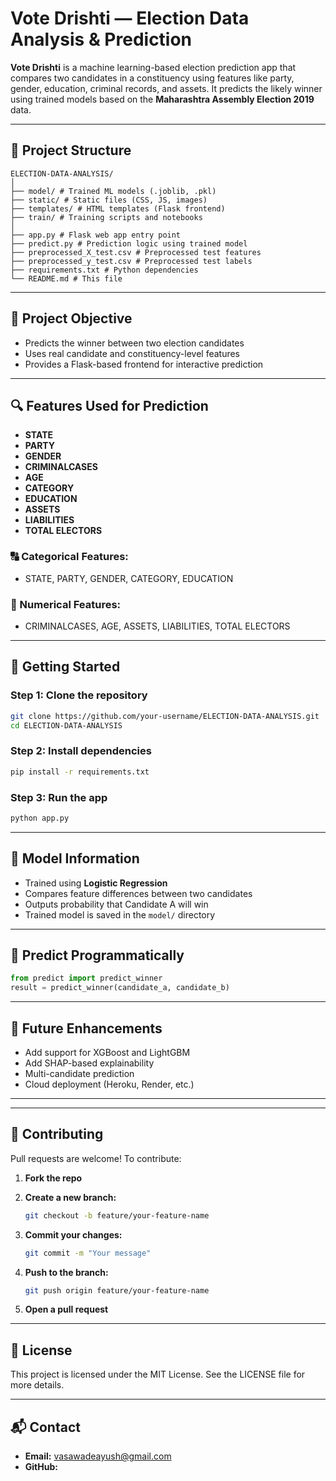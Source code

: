 
# Vote Drishti — Election Data Analysis & Prediction

**Vote Drishti** is a machine learning-based election prediction app that compares two candidates in a constituency using features like party, gender, education, criminal records, and assets. It predicts the likely winner using trained models based on the **Maharashtra Assembly Election 2019** data.

---

## 📁 Project Structure
```
ELECTION-DATA-ANALYSIS/
│
├── model/ # Trained ML models (.joblib, .pkl)
├── static/ # Static files (CSS, JS, images)
├── templates/ # HTML templates (Flask frontend)
├── train/ # Training scripts and notebooks
│
├── app.py # Flask web app entry point
├── predict.py # Prediction logic using trained model
├── preprocessed_X_test.csv # Preprocessed test features
├── preprocessed_y_test.csv # Preprocessed test labels
├── requirements.txt # Python dependencies
└── README.md # This file
```
---

## 🎯 Project Objective

- Predicts the winner between two election candidates  
- Uses real candidate and constituency-level features  
- Provides a Flask-based frontend for interactive prediction  

---

## 🔍 Features Used for Prediction

- **STATE**  
- **PARTY**  
- **GENDER**  
- **CRIMINALCASES**  
- **AGE**  
- **CATEGORY**  
- **EDUCATION**  
- **ASSETS**  
- **LIABILITIES**  
- **TOTAL ELECTORS**

### 🔠 Categorical Features:
- STATE, PARTY, GENDER, CATEGORY, EDUCATION

### 🔢 Numerical Features:
- CRIMINALCASES, AGE, ASSETS, LIABILITIES, TOTAL ELECTORS

---

## 🚀 Getting Started

### Step 1: Clone the repository

```bash
git clone https://github.com/your-username/ELECTION-DATA-ANALYSIS.git
cd ELECTION-DATA-ANALYSIS
```

### Step 2: Install dependencies

```bash
pip install -r requirements.txt
```

### Step 3: Run the app

```bash
python app.py
```

---

## 🤖 Model Information

- Trained using **Logistic Regression**
- Compares feature differences between two candidates
- Outputs probability that Candidate A will win
- Trained model is saved in the `model/` directory

---

## 🔮 Predict Programmatically

```python
from predict import predict_winner  
result = predict_winner(candidate_a, candidate_b)
```

---

## 🚧 Future Enhancements

- Add support for XGBoost and LightGBM
- Add SHAP-based explainability
- Multi-candidate prediction
- Cloud deployment (Heroku, Render, etc.)

---

---

## 🤝 Contributing
Pull requests are welcome! To contribute:

1. **Fork the repo**
2. **Create a new branch:**

    ```bash
    git checkout -b feature/your-feature-name
    ```

3. **Commit your changes:**

    ```bash
    git commit -m "Your message"
    ```

4. **Push to the branch:**

    ```bash
    git push origin feature/your-feature-name
    ```

5. **Open a pull request**

---

## 📄 License

This project is licensed under the MIT License. See the LICENSE file for more details.

---

## 📬 Contact

- **Email:** vasawadeayush@gmail.com
- **GitHub:**